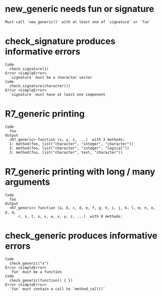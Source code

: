 # new_generic needs fun or signature

    Must call `new_generic()` with at least one of `signature` or `fun`

# check_signature produces informative errors

    Code
      check_signature(1)
    Error <simpleError>
      `signature` must be a character vector
    Code
      check_signature(character())
    Error <simpleError>
      `signature` must have at least one component

# R7_generic printing

    Code
      foo
    Output
      <R7_generic> function (x, y, z, ...)  with 3 methods:
      1: method(foo, list("character", "integer", "character"))
      2: method(foo, list("character", "integer", "logical"))
      3: method(foo, list("character", text, "character"))

# R7_generic printing with long / many arguments

    Code
      foo
    Output
      <R7_generic> function (a, b, c, d, e, f, g, h, i, j, k, l, m, n, o, p, q, 
          r, s, t, u, v, w, x, y, z, ...)  with 0 methods:

# check_generic produces informative errors

    Code
      check_generic("x")
    Error <simpleError>
      `fun` must be a function
    Code
      check_generic(function() { })
    Error <simpleError>
      `fun` must contain a call to `method_call()`

